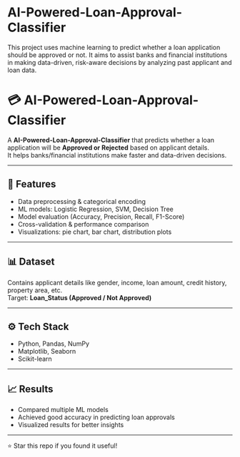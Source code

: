 # AI-Powered-Loan-Approval-Classifier
This project uses machine learning to predict whether a loan application should be approved or not. It aims to assist banks and financial institutions in making data-driven, risk-aware decisions by analyzing past applicant and loan data.
# 💳 AI-Powered-Loan-Approval-Classifier

A **AI-Powered-Loan-Approval-Classifier** that predicts whether a loan application will be **Approved or Rejected** based on applicant details.  
It helps banks/financial institutions make faster and data-driven decisions.  

---

## 🚀 Features
- Data preprocessing & categorical encoding  
- ML models: Logistic Regression, SVM, Decision Tree  
- Model evaluation (Accuracy, Precision, Recall, F1-Score)  
- Cross-validation & performance comparison  
- Visualizations: pie chart, bar chart, distribution plots  

---

## 📊 Dataset
Contains applicant details like gender, income, loan amount, credit history, property area, etc.  
Target: **Loan_Status (Approved / Not Approved)**  

---

## ⚙️ Tech Stack
- Python, Pandas, NumPy  
- Matplotlib, Seaborn  
- Scikit-learn  

---

## 📈 Results
- Compared multiple ML models  
- Achieved good accuracy in predicting loan approvals  
- Visualized results for better insights  

---

⭐ Star this repo if you found it useful!
